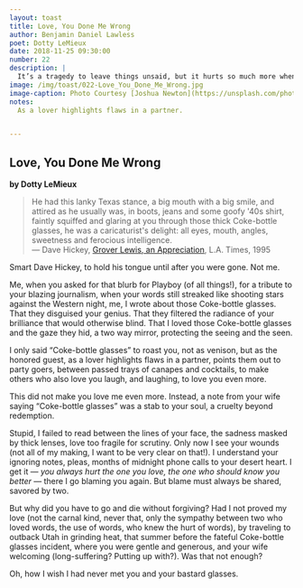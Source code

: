 ```yaml
---
layout: toast
title: Love, You Done Me Wrong
author: Benjamin Daniel Lawless
poet: Dotty LeMieux
date: 2018-11-25 09:30:00
number: 22
description: |
  It’s a tragedy to leave things unsaid, but it hurts so much more when you have to reach for that connection beyond the grave. Here, Dotty LeMieux opens the windows to her memories of the Rolling Stone journalist.
image: /img/toast/022-Love_You_Done_Me_Wrong.jpg
image-caption: Photo Courtesy [Joshua Newton](https://unsplash.com/photos/GMjmjBi579I?utm_source=unsplash&utm_medium=referral&utm_content=creditCopyText) on [Unsplash](https://unsplash.com/?utm_source=unsplash&utm_medium=referral&utm_content=creditCopyText)
notes:
  As a lover highlights flaws in a partner.


---
```

## Love, You Done Me Wrong
**by Dotty LeMieux**

> He had this lanky Texas stance, a big mouth with a big smile, and attired as he usually was, in boots, jeans and some goofy '40s shirt, faintly squiffed and glaring at you through those thick Coke-bottle glasses, he was a caricaturist's delight: all eyes, mouth, angles, sweetness and ferocious intelligence.  
— Dave Hickey, [Grover Lewis, an Appreciation](http://articles.latimes.com/1995-06-25/books/bk-16812_1_grover-lewis), L.A. Times, 1995

Smart Dave Hickey, to hold his tongue until after you were gone. Not me.

Me, when you asked for that blurb for Playboy (of all things!), for a tribute to your blazing journalism, when your words still streaked like shooting stars against the Western night, me, I wrote about those Coke-bottle glasses. That they disguised your genius. That they filtered the radiance of your brilliance that would otherwise blind. That I loved those Coke-bottle glasses and the gaze they hid, a two way mirror, protecting the seeing and the seen.  

I only said “Coke-bottle glasses” to roast you, not as venison, but as the honored guest, as a lover highlights flaws in a partner, points them out to party goers, between passed trays of canapes and cocktails, to make others who also love you laugh, and laughing, to love you even more.

This did not make you love me even more. Instead, a note from your wife saying “Coke-bottle glasses” was a stab to your soul, a cruelty beyond redemption.

Stupid, I failed to read between the lines of your face, the sadness masked by thick lenses, love too fragile for scrutiny. Only now I see your wounds (not all of my making, I want to be very clear on that!).  I understand your ignoring notes, pleas, months of midnight phone calls to your desert heart. I get it — *you always hurt the one you love, the one who should know you better* — there I go blaming you again. But blame must always be shared, savored by two.

But why did you have to go and die without forgiving?  Had I not proved my love (not the carnal kind, never that, only the sympathy between two who loved words, the use of words, who knew the hurt of words), by traveling to outback Utah in grinding heat, that summer before the fateful Coke-bottle glasses incident, where you were gentle and generous, and your wife welcoming (long-suffering? Putting up with?). Was that not enough?

Oh, how I wish I had never met you and your bastard glasses.
